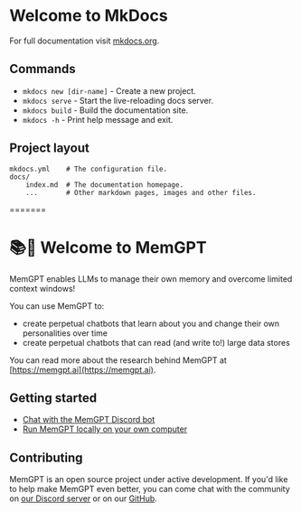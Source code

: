 # Welcome to MkDocs

For full documentation visit [mkdocs.org](https://www.mkdocs.org).


## Commands

* `mkdocs new [dir-name]` - Create a new project.
* `mkdocs serve` - Start the live-reloading docs server.
* `mkdocs build` - Build the documentation site.
* `mkdocs -h` - Print help message and exit.

## Project layout

    mkdocs.yml    # The configuration file.
    docs/
        index.md  # The documentation homepage.
        ...       # Other markdown pages, images and other files.
=======
# 📚🦙 Welcome to MemGPT

MemGPT enables LLMs to manage their own memory and overcome limited context windows!

You can use MemGPT to:

* create perpetual chatbots that learn about you and change their own personalities over time
* create perpetual chatbots that can read (and write to!) large data stores

You can read more about the research behind MemGPT at [https://memgpt.ai](https://memgpt.ai).

## Getting started

* [Chat with the MemGPT Discord bot]()
* [Run MemGPT locally on your own computer]()

## Contributing

MemGPT is an open source project under active development. If you'd like to help make MemGPT even better, you can come chat with the community on [our Discord server](https://discord.gg/9GEQrxmVyE) or on our [GitHub](https://github.com/cpacker/MemGPT).